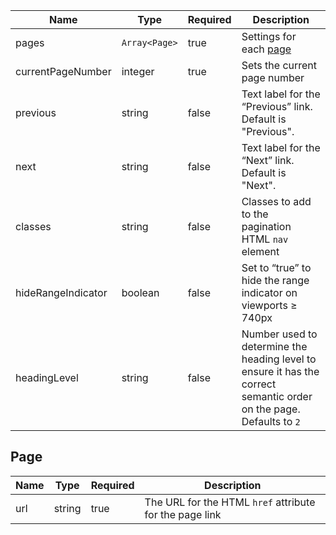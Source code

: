 | Name               | Type          | Required | Description                                                                                                         |
| ------------------ | ------------- | -------- | ------------------------------------------------------------------------------------------------------------------- |
| pages              | `Array<Page>` | true     | Settings for each [page](#page)                                                                                     |
| currentPageNumber  | integer       | true     | Sets the current page number                                                                                        |
| previous           | string        | false    | Text label for the “Previous” link. Default is "Previous".                                                          |
| next               | string        | false    | Text label for the “Next” link. Default is "Next".                                                                  |
| classes            | string        | false    | Classes to add to the pagination HTML `nav` element                                                                 |
| hideRangeIndicator | boolean       | false    | Set to “true” to hide the range indicator on viewports &geq; 740px                                                  |
| headingLevel       | string        | false    | Number used to determine the heading level to ensure it has the correct semantic order on the page. Defaults to `2` |

## Page

| Name | Type   | Required | Description                                             |
| ---- | ------ | -------- | ------------------------------------------------------- |
| url  | string | true     | The URL for the HTML `href` attribute for the page link |
